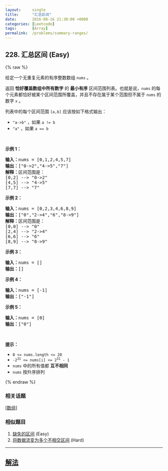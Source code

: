 ```yaml
---
layout:     single
title:      "汇总区间"
date:       2016-08-16 21:30:00 +0800
categories: [Leetcode]
tags:       [Array]
permalink:  /problems/summary-ranges/
---
```


## 228. 汇总区间 (Easy)

{% raw %}

<p>给定一个无重复元素的有序整数数组 <code>nums</code> 。</p>

<p>返回 <strong>恰好覆盖数组中所有数字</strong> 的 <strong>最小有序</strong> 区间范围列表。也就是说，<code>nums</code> 的每个元素都恰好被某个区间范围所覆盖，并且不存在属于某个范围但不属于 <code>nums</code> 的数字 <code>x</code> 。</p>

<p>列表中的每个区间范围 <code>[a,b]</code> 应该按如下格式输出：</p>

<ul>
	<li><code>"a->b"</code> ，如果 <code>a != b</code></li>
	<li><code>"a"</code> ，如果 <code>a == b</code></li>
</ul>

<p> </p>

<p><strong>示例 1：</strong></p>

<pre>
<strong>输入：</strong>nums = [0,1,2,4,5,7]
<strong>输出：</strong>["0->2","4->5","7"]
<strong>解释：</strong>区间范围是：
[0,2] --> "0->2"
[4,5] --> "4->5"
[7,7] --> "7"
</pre>

<p><strong>示例 2：</strong></p>

<pre>
<strong>输入：</strong>nums = [0,2,3,4,6,8,9]
<strong>输出：</strong>["0","2->4","6","8->9"]
<strong>解释：</strong>区间范围是：
[0,0] --> "0"
[2,4] --> "2->4"
[6,6] --> "6"
[8,9] --> "8->9"
</pre>

<p><strong>示例 3：</strong></p>

<pre>
<strong>输入：</strong>nums = []
<strong>输出：</strong>[]
</pre>

<p><strong>示例 4：</strong></p>

<pre>
<strong>输入：</strong>nums = [-1]
<strong>输出：</strong>["-1"]
</pre>

<p><strong>示例 5：</strong></p>

<pre>
<strong>输入：</strong>nums = [0]
<strong>输出：</strong>["0"]
</pre>

<p> </p>

<p><strong>提示：</strong></p>

<ul>
	<li><code>0 <= nums.length <= 20</code></li>
	<li><code>-2<sup>31</sup> <= nums[i] <= 2<sup>31</sup> - 1</code></li>
	<li><code>nums</code> 中的所有值都 <strong>互不相同</strong></li>
	<li><code>nums</code> 按升序排列</li>
</ul>

{% endraw %}

### 相关话题
  [[数组](https://github.com/openset/leetcode/tree/master/tag/array/README.md)]

### 相似题目
  1. [缺失的区间](/problems/missing-ranges) (Easy)
  1. [将数据流变为多个不相交区间](/problems/data-stream-as-disjoint-intervals) (Hard)

---

## [解法](https://github.com/openset/leetcode/tree/master/problems/summary-ranges)
